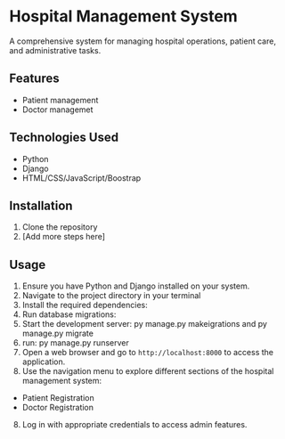 # Hospital Management System

A comprehensive system for managing hospital operations, patient care, and administrative tasks.

## Features
- Patient management
- Doctor managemet

## Technologies Used
- Python
- Django
- HTML/CSS/JavaScript/Boostrap

## Installation
1. Clone the repository
2. [Add more steps here]

## Usage
1. Ensure you have Python and Django installed on your system.
2. Navigate to the project directory in your terminal
3. Install the required dependencies:
4. Run database migrations:
5. Start the development server: py manage.py makeigrations and py manage.py migrate
6. run: py manage.py runserver
7. Open a web browser and go to `http://localhost:8000` to access the application.
8. Use the navigation menu to explore different sections of the hospital management system:
- Patient Registration
- Doctor Registration
8. Log in with appropriate credentials to access admin features.


